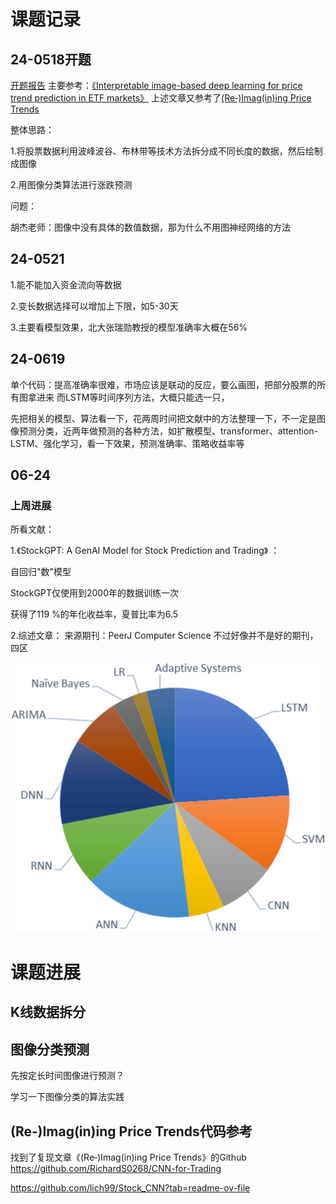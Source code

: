 

# 课题记录
## 24-0518开题
[开题报告](开题报告.pdf)
主要参考：[《Interpretable image-based deep learning for price trend prediction in ETF markets》](<文献/Zhang 等 - 2023 - Interpretable image-based deep learning for price .pdf>)
上述文章又参考了[(Re‐)Imag(in)ing Price Trends](<文献/Jiang 等 - 2023 - (Re‐)Imag(in)ing Price Trends.pdf>)

整体思路：

1.将股票数据利用波峰波谷、布林带等技术方法拆分成不同长度的数据，然后绘制成图像

2.用图像分类算法进行涨跌预测

问题：

胡杰老师：图像中没有具体的数值数据，那为什么不用图神经网络的方法
## 24-0521

1.能不能加入资金流向等数据

2.变长数据选择可以增加上下限，如5-30天

3.主要看模型效果，北大张瑞勋教授的模型准确率大概在56%

## 24-0619
单个代码：提高准确率很难，市场应该是联动的反应，要么画图，把部分股票的所有图拿进来
而LSTM等时间序列方法，大概只能选一只，

先把相关的模型、算法看一下，花两周时间把文献中的方法整理一下，不一定是图像预测分类，近两年做预测的各种方法，如扩散模型、transformer、attention-LSTM、强化学习，看一下效果，预测准确率、策略收益率等



## 06-24

### 上周进展
所看文献：

1.《StockGPT: A GenAI Model for Stock Prediction and Trading》 ：

自回归"数"模型

StockGPT仅使用到2000年的数据训练一次

获得了119 %的年化收益率，夏普比率为6.5

2.综述文章：
来源期刊：PeerJ Computer Science  不过好像并不是好的期刊，四区

![alt text](Figs/fig-1-full.png)

# 课题进展

## K线数据拆分

## 图像分类预测

先按定长时间图像进行预测？

学习一下图像分类的算法实践

## (Re‐)Imag(in)ing Price Trends代码参考
找到了复现文章《(Re‐)Imag(in)ing Price Trends》的Github
https://github.com/RichardS0268/CNN-for-Trading

https://github.com/lich99/Stock_CNN?tab=readme-ov-file

